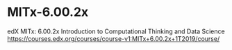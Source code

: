 # MITx-6.00.2x

edX
MITx: 6.00.2x Introduction to Computational Thinking and Data Science
https://courses.edx.org/courses/course-v1:MITx+6.00.2x+1T2019/course/

